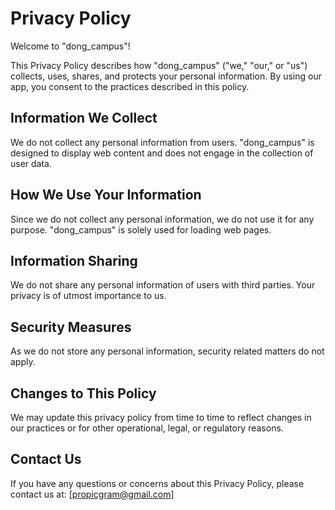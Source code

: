 # Privacy Policy

Welcome to "dong_campus"!

This Privacy Policy describes how "dong_campus" ("we," "our," or "us") collects, uses, shares, and protects your personal information. By using our app, you consent to the practices described in this policy.

## Information We Collect

We do not collect any personal information from users. "dong_campus" is designed to display web content and does not engage in the collection of user data.

## How We Use Your Information

Since we do not collect any personal information, we do not use it for any purpose. "dong_campus" is solely used for loading web pages.

## Information Sharing

We do not share any personal information of users with third parties. Your privacy is of utmost importance to us.

## Security Measures

As we do not store any personal information, security related matters do not apply.

## Changes to This Policy

We may update this privacy policy from time to time to reflect changes in our practices or for other operational, legal, or regulatory reasons.

## Contact Us

If you have any questions or concerns about this Privacy Policy, please contact us at:
[propicgram@gmail.com]
